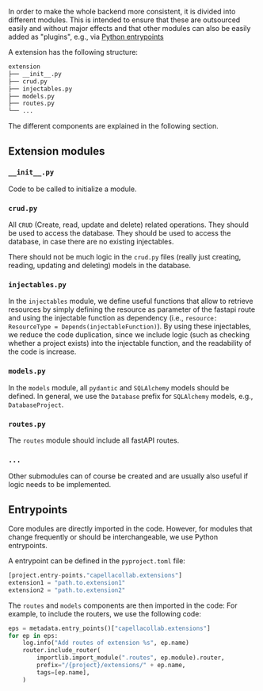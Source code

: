 <!--
 ~ SPDX-FileCopyrightText: Copyright DB Netz AG and the capella-collab-manager contributors
 ~ SPDX-License-Identifier: Apache-2.0
 -->

In order to make the whole backend more consistent, it is divided into different modules.
This is intended to ensure that these are outsourced easily and without major effects
and that other modules can also be easily added as "plugins", e.g., via [Python entrypoints]

A extension has the following structure: <br>

```bash
extension
├── __init__.py
├── crud.py
├── injectables.py
├── models.py
├── routes.py
└── ...
```

The different components are explained in the following section.

## Extension modules

### `__init__.py`

Code to be called to initialize a module.

### `crud.py`

All `CRUD` (Create, read, update and delete) related operations.
They should be used to access the database. They should be used
to access the database, in case there are no existing injectables.

There should not be much logic in the `crud.py` files
(really just creating, reading, updating and deleting) models in the database.

### `injectables.py`

In the `injectables` module, we define useful functions that allow to
retrieve resources by simply defining the resource as parameter of the
fastapi route and using the injectable function as dependency (i.e.,
`resource: ResourceType = Depends(injectableFunction)`).
By using these injectables, we reduce the code duplication, since we
include logic (such as checking whether a project exists) into the
injectable function, and the readability of the code is increase.

### `models.py`

In the `models` module, all `pydantic` and `SQLAlchemy` models should be defined.
In general, we use the `Database` prefix for `SQLAlchemy` models, e.g., `DatabaseProject`.

### `routes.py`

The `routes` module should include all fastAPI routes.

### `...`

Other submodules can of course be created and are usually also useful if logic needs to be implemented.

## Entrypoints

Core modules are directly imported in the code. However, for modules that change
frequently or should be interchangeable, we use Python entrypoints.

A entrypoint can be defined in the `pyproject.toml` file:

```py title="pyproject.toml"
[project.entry-points."capellacollab.extensions"]
extension1 = "path.to.extension1"
extension2 = "path.to.extension2"
```

The `routes` and `models` components are then imported in the code:
For example, to include the routers, we use the following code:

```py title="routes.py"
eps = metadata.entry_points()["capellacollab.extensions"]
for ep in eps:
    log.info("Add routes of extension %s", ep.name)
    router.include_router(
        importlib.import_module(".routes", ep.module).router,
        prefix="/{project}/extensions/" + ep.name,
        tags=[ep.name],
    )
```

[python entrypoints]: https://docs.python.org/3/library/importlib.metadata.html
